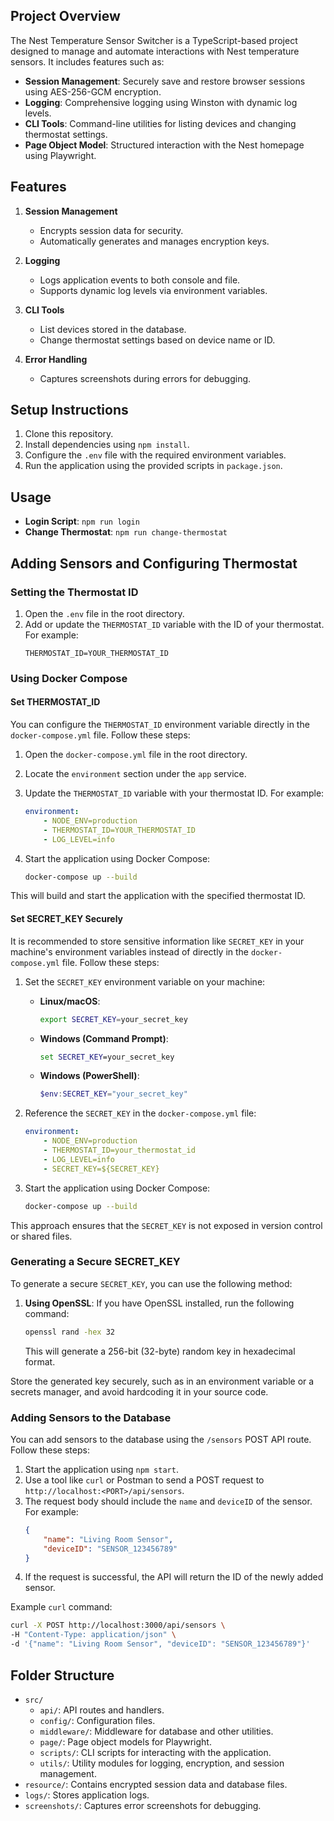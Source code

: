 ## Project Overview

The Nest Temperature Sensor Switcher is a TypeScript-based project designed to manage and automate interactions with Nest temperature sensors. It includes features such as:

- **Session Management**: Securely save and restore browser sessions using AES-256-GCM encryption.
- **Logging**: Comprehensive logging using Winston with dynamic log levels.
- **CLI Tools**: Command-line utilities for listing devices and changing thermostat settings.
- **Page Object Model**: Structured interaction with the Nest homepage using Playwright.

## Features

1. **Session Management**
     - Encrypts session data for security.
     - Automatically generates and manages encryption keys.

2. **Logging**
     - Logs application events to both console and file.
     - Supports dynamic log levels via environment variables.

3. **CLI Tools**
     - List devices stored in the database.
     - Change thermostat settings based on device name or ID.

4. **Error Handling**
     - Captures screenshots during errors for debugging.

## Setup Instructions

1. Clone this repository.
2. Install dependencies using `npm install`.
3. Configure the `.env` file with the required environment variables.
4. Run the application using the provided scripts in `package.json`.

## Usage

- **Login Script**: `npm run login`
- **Change Thermostat**: `npm run change-thermostat`

## Adding Sensors and Configuring Thermostat

### Setting the Thermostat ID

1. Open the `.env` file in the root directory.
2. Add or update the `THERMOSTAT_ID` variable with the ID of your thermostat. For example:
     ```env
     THERMOSTAT_ID=YOUR_THERMOSTAT_ID
     ```

### Using Docker Compose

#### Set THERMOSTAT_ID
You can configure the `THERMOSTAT_ID` environment variable directly in the `docker-compose.yml` file. Follow these steps:

1. Open the `docker-compose.yml` file in the root directory.
2. Locate the `environment` section under the `app` service.
3. Update the `THERMOSTAT_ID` variable with your thermostat ID. For example:
     ```yaml
     environment:
         - NODE_ENV=production
         - THERMOSTAT_ID=YOUR_THERMOSTAT_ID
         - LOG_LEVEL=info
     ```

4. Start the application using Docker Compose:
     ```bash
     docker-compose up --build
     ```

This will build and start the application with the specified thermostat ID.

#### Set SECRET_KEY Securely
It is recommended to store sensitive information like `SECRET_KEY` in your machine's environment variables instead of directly in the `docker-compose.yml` file. Follow these steps:

1. Set the `SECRET_KEY` environment variable on your machine:
     - **Linux/macOS**:
         ```bash
         export SECRET_KEY=your_secret_key
         ```
     - **Windows (Command Prompt)**:
         ```cmd
         set SECRET_KEY=your_secret_key
         ```
     - **Windows (PowerShell)**:
         ```powershell
         $env:SECRET_KEY="your_secret_key"
         ```

2. Reference the `SECRET_KEY` in the `docker-compose.yml` file:
     ```yaml
     environment:
         - NODE_ENV=production
         - THERMOSTAT_ID=your_thermostat_id
         - LOG_LEVEL=info
         - SECRET_KEY=${SECRET_KEY}
     ```

3. Start the application using Docker Compose:
     ```bash
     docker-compose up --build
     ```

This approach ensures that the `SECRET_KEY` is not exposed in version control or shared files.

### Generating a Secure SECRET_KEY

To generate a secure `SECRET_KEY`, you can use the following method:

1. **Using OpenSSL**:
     If you have OpenSSL installed, run the following command:
     ```bash
     openssl rand -hex 32
     ```
     This will generate a 256-bit (32-byte) random key in hexadecimal format.

Store the generated key securely, such as in an environment variable or a secrets manager, and avoid hardcoding it in your source code.

### Adding Sensors to the Database

You can add sensors to the database using the `/sensors` POST API route. Follow these steps:

1. Start the application using `npm start`.
2. Use a tool like `curl` or Postman to send a POST request to `http://localhost:<PORT>/api/sensors`.
3. The request body should include the `name` and `deviceID` of the sensor. For example:
     ```json
     {
         "name": "Living Room Sensor",
         "deviceID": "SENSOR_123456789"
     }
     ```
4. If the request is successful, the API will return the ID of the newly added sensor.

Example `curl` command:
```bash
curl -X POST http://localhost:3000/api/sensors \
-H "Content-Type: application/json" \
-d '{"name": "Living Room Sensor", "deviceID": "SENSOR_123456789"}'
```

## Folder Structure

- `src/`
    - `api/`: API routes and handlers.
    - `config/`: Configuration files.
    - `middleware/`: Middleware for database and other utilities.
    - `page/`: Page object models for Playwright.
    - `scripts/`: CLI scripts for interacting with the application.
    - `utils/`: Utility modules for logging, encryption, and session management.
- `resource/`: Contains encrypted session data and database files.
- `logs/`: Stores application logs.
- `screenshots/`: Captures error screenshots for debugging.
